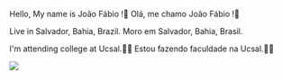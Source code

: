 <style>
          img{
                    width="50px";
                    height="50px";
          }
</style>
Hello, My name is João Fábio !👋
Olá, me chamo João Fábio !👋

Live in Salvador, Bahia, Brazil.
Moro em Salvador, Bahia, Brasil.

I'm attending college at Ucsal.👨‍🎓
Estou fazendo faculdade na Ucsal.👨‍🎓

<img src="https://cdn.jsdelivr.net/gh/devicons/devicon@latest/icons/java/java-original-wordmark.svg" width="" height="" />



<!--
**Ninoar3/Ninoar3** is a ✨ _special_ ✨ repository because its `README.md` (this file) appears on your GitHub profile.

Here are some ideas to get you started:

- 🔭 I’m currently working on ...
- 🌱 I’m currently learning ...
- 👯 I’m looking to collaborate on ...
- 🤔 I’m looking for help with ...
- 💬 Ask me about ...
- 📫 How to reach me: ...
- 😄 Pronouns: ...
- ⚡ Fun fact: ...
-->
